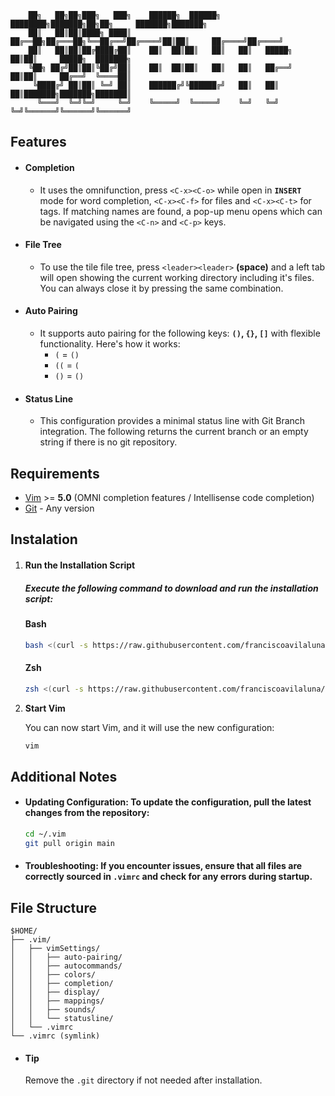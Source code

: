 ```
    ██╗   ██╗██╗███╗   ███╗    ██████╗  ██████╗ ████████╗███████╗██╗██╗     ███████╗███████╗
    ██║   ██║██║████╗ ████║    ██╔══██╗██╔═══██╗╚══██╔══╝██╔════╝██║██║     ██╔════╝██╔════╝
    ██║   ██║██║██╔████╔██║    ██║  ██║██║   ██║   ██║   █████╗  ██║██║     █████╗  ███████╗
    ╚██╗ ██╔╝██║██║╚██╔╝██║    ██║  ██║██║   ██║   ██║   ██╔══╝  ██║██║     ██╔══╝  ╚════██║
     ╚████╔╝ ██║██║ ╚═╝ ██║    ██████╔╝╚██████╔╝   ██║   ██║     ██║███████╗███████╗███████║
      ╚═══╝  ╚═╝╚═╝     ╚═╝    ╚═════╝  ╚═════╝    ╚═╝   ╚═╝     ╚═╝╚══════╝╚══════╝╚══════╝
```

## Features

- #### Completion

  - It uses the omnifunction, press `<C-x><C-o>` while open in **`INSERT`** mode for word completion, `<C-x><C-f>` for files and `<C-x><C-t>` for tags. If matching names are found, a pop-up menu opens which can be navigated using the `<C-n>` and `<C-p>` keys.

- #### File Tree
  - To use the tile file tree, press `<leader><leader>` **(space)** and a left tab will open showing the current working directory including it's files. You can always close it by pressing the same combination.
- #### Auto Pairing
  - It supports auto pairing for the following keys: **`()`, `{}`, `[]`** with
    flexible functionality. Here's how it works:
    - `(` = `()`
    - `((` = `(`
    - `()` = `()`
- #### Status Line
  - This configuration provides a minimal status line with Git Branch integration. The following returns the current branch or an empty string if there is no git repository.

## Requirements

- [Vim](https://www.vim.org/) >= **5.0** (OMNI completion features / Intellisense code completion)
- [Git](https://git-scm.com/) - Any version

## Instalation

1. #### Run the Installation Script

   ##### Execute the following command to download and run the installation script:

   #### Bash

   ```bash
   bash <(curl -s https://raw.githubusercontent.com/franciscoavilaluna/vim/main/scripts/install_bash.sh)
   ```

   #### Zsh

   ```zsh
   zsh <(curl -s https://raw.githubusercontent.com/franciscoavilaluna/vim/main/scripts/install_zsh.zsh)
   ```

2. **Start Vim**

   You can now start Vim, and it will use the new configuration:

   ```bash
   vim
   ```

## Additional Notes

- #### Updating Configuration: To update the configuration, pull the latest changes from the repository:

  ```bash
  cd ~/.vim
  git pull origin main
  ```

- #### Troubleshooting: If you encounter issues, ensure that all files are correctly sourced in `.vimrc` and check for any errors during startup.

## File Structure

```
$HOME/
├── .vim/
│   ├── vimSettings/
│   │   ├── auto-pairing/
│   │   ├── autocommands/
│   │   ├── colors/
│   │   ├── completion/
│   │   ├── display/
│   │   ├── mappings/
│   │   ├── sounds/
│   │   └── statusline/
│   └── .vimrc
└── .vimrc (symlink)
```

- #### Tip
  Remove the `.git` directory if not needed after installation.
